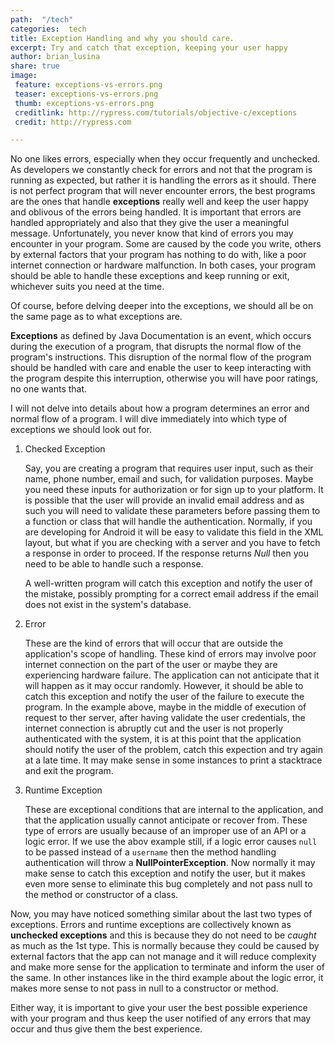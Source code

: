 ```yaml
---
path:  "/tech"
categories:  tech
title: Exception Handling and why you should care.
excerpt: Try and catch that exception, keeping your user happy
author: brian_lusina
share: true
image:
 feature: exceptions-vs-errors.png
 teaser: exceptions-vs-errors.png
 thumb: exceptions-vs-errors.png
 creditlink: http://rypress.com/tutorials/objective-c/exceptions
 credit: http://rypress.com

---
```


No one likes errors, especially when they occur frequently and unchecked. As developers we constantly check for errors and not that the program is running as expected, but rather it is handling the errors as it should. There is not perfect program that will never encounter errors, the best programs are the ones that handle **exceptions** really well and keep the user happy and oblivous of the errors being handled. It is important that errors are handled appropriately and also that they give the user a meaningful message. Unfortunately, you never know that kind of errors you may encounter in your program. Some are caused by the code you write, others by external factors that your program has nothing to do with, like a poor internet connection or hardware malfunction. In both cases, your program should be able to handle these exceptions and keep running or exit, whichever suits you need at the time.

Of course, before delving deeper into the exceptions, we should all be on the same page as to what exceptions are.

**Exceptions** as defined by Java Documentation is an event, which occurs during the execution of a program, that disrupts the normal flow of the program's instructions. This disruption of the normal flow of the program should be handled with care and enable the user to keep interacting with the program despite this interruption, otherwise you will have poor ratings, no one wants that.

I will not delve into details about how a program determines an error and normal flow of a program. I will dive immediately into which type of exceptions we should look out for.

1.  Checked Exception

    Say, you are creating a program that requires user input, such as their name, phone number, email and such, for validation purposes. Maybe you need these inputs for authorization or for sign up to your platform. It is possible that the user will provide an invalid email address and as such you will need to validate these parameters before passing them to a function or class that will handle the authentication. Normally, if you are developing for Android it will be easy to validate this field in the XML layout, but what if you are checking with a server and you have to fetch a response in order to proceed. If the response returns _Null_ then you need to be able to handle such a response.

    A well-written program will catch this exception and notify the user of the mistake, possibly prompting for a correct email address if the email does not exist in the system's database.

2.  Error

    These are the kind of errors that will occur that are outside the application's scope of handling. These kind of errors may involve poor internet connection on the part of the user or maybe they are experiencing hardware failure. The application can not anticipate that it will happen as it may occur randomly. However, it should be able to catch this exception and notify the user of the failure to execute the program. In the example above, maybe in the middle of execution of request to ther server, after having validate the user credentials, the internet connection is abruptly cut and the user is not properly authenticated with the system, it is at this point that the application should notify the user of the problem, catch this expection and try again at a late time. It may make sense in some instances to print a stacktrace and exit the program.

3.  Runtime Exception

    These are exceptional conditions that are internal to the application, and that the application usually cannot anticipate or recover from. These type of errors are usually because of an improper use of an API or a logic error. If we use the abov example still, if a logic error causes `null` to be passed instead of a `username` then the method handling authentication will throw a **NullPointerException**. Now normally it may make sense to catch this exception and notify the user, but it makes even more sense to eliminate this bug completely and not pass null to the method or constructor of a class.

Now, you may have noticed something similar about the last two types of exceptions. Errors and runtime exceptions are collectively known as **unchecked exceptions** and this is because they do not need to be _caught_ as much as the 1st type. This is normally because they could be caused by external factors that the app can not manage and it will reduce complexity and make more sense for the application to terminate and inform the user of the same. In other instances like in the third example about the logic error, it makes more sense to not pass in null to a constructor or method.

Either way, it is important to give your user the best possible experience with your program and thus keep the user notified of any errors that may occur and thus give them the best experience.
